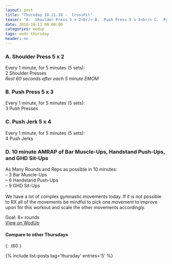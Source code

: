 ```yaml
---
layout: post
title: "Thursday 10.11.18 -  CrossFit"
teaser: "A.  Shoulder Press 5 x 2<br/> B.  Push Press 5 x 3<br/> C.  Push Jerk 5 x 4<br/> D.  10 minute AMRAP of Bar Muscle-Ups, Handstand Push-Ups, and GHD Sit-Ups"
date: 2018-10-11 00:00:00
categories: wodup
tags: wods thursday
header: no
---
```



<h3>A.  Shoulder Press 5 x 2</h3>
Every 1 minute, for 5 minutes (5 sets):<br/>2 Shoulder Presses<br/><em>Rest 60 seconds after each 5 minute EMOM</em>
<h3>B.  Push Press 5 x 3</h3>
Every 1 minute, for 5 minutes (5 sets):<br/>3 Push Presses<br/>
<h3>C.  Push Jerk 5 x 4</h3>
Every 1 minute, for 5 minutes (5 sets):<br/>4 Push Jerks<br/>
<h3>D.  10 minute AMRAP of Bar Muscle-Ups, Handstand Push-Ups, and GHD Sit-Ups</h3>
As Many Rounds and Reps as possible in 10 minutes:<br/>– 3 Bar Muscle-Ups<br/>– 6 Handstand Push-Ups<br/>– 9 GHD Sit-Ups<br/><br/>We have a lot of complex gymnastic movements today.  If it is not possible to RX all of the movements be mindful to pick one movement to improve upon for this workout and scale the other movements accordingly.

Goal: 8+ rounds  
<a href="https://www.wodup.com/gyms/asphodel/wods/9956" target="blank">View on WodUp</a>


#### Compare to other Thursdays
{: .t60 }

{% include list-posts tag='thursday' entries='5' %}